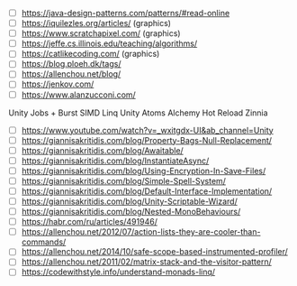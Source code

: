 - [ ] https://java-design-patterns.com/patterns/#read-online
- [ ] https://iquilezles.org/articles/ (graphics)
- [ ] https://www.scratchapixel.com/ (graphics)
- [ ] https://jeffe.cs.illinois.edu/teaching/algorithms/
- [ ] https://catlikecoding.com/ (graphics)
- [ ] https://blog.ploeh.dk/tags/
- [ ] https://allenchou.net/blog/
- [ ] https://jenkov.com/
- [ ] https://www.alanzucconi.com/

Unity Jobs + Burst
SIMD  Linq
Unity Atoms
Alchemy
Hot Reload
Zinnia

- [ ] https://www.youtube.com/watch?v=_wxitgdx-UI&ab_channel=Unity
- [ ] https://giannisakritidis.com/blog/Property-Bags-Null-Replacement/
- [ ] https://giannisakritidis.com/blog/Awaitable/
- [ ] https://giannisakritidis.com/blog/InstantiateAsync/
- [ ] https://giannisakritidis.com/blog/Using-Encryption-In-Save-Files/
- [ ] https://giannisakritidis.com/blog/Simple-Spell-System/
- [ ] https://giannisakritidis.com/blog/Default-Interface-Implementation/
- [ ] https://giannisakritidis.com/blog/Unity-Scriptable-Wizard/
- [ ] https://giannisakritidis.com/blog/Nested-MonoBehaviours/
- [ ] https://habr.com/ru/articles/491946/
- [ ] https://allenchou.net/2012/07/action-lists-they-are-cooler-than-commands/
- [ ] https://allenchou.net/2014/10/safe-scope-based-instrumented-profiler/
- [ ] https://allenchou.net/2011/02/matrix-stack-and-the-visitor-pattern/
- [ ] https://codewithstyle.info/understand-monads-linq/